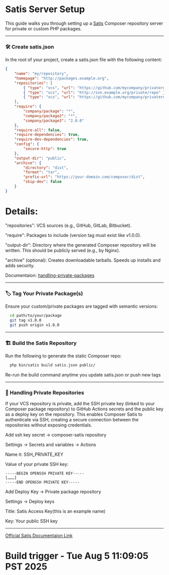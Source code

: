# Satis Server Setup

This guide walks you through setting up a [Satis](https://getcomposer.org/doc/articles/handling-private-packages-with-satis.md) Composer repository server for private or custom PHP packages.

---

### 🛠 Create satis.json

In the root of your project, create a satis.json file with the following content:

```json
{
    "name": "my/repository",
    "homepage": "http://packages.example.org",
    "repositories": [
        { "type": "vcs", "url": "https://github.com/mycompany/privaterepo" },
        { "type": "vcs", "url": "http://svn.example.org/private/repo" },
        { "type": "vcs", "url": "https://github.com/mycompany/privaterepo2" }
    ],
    "require": {
        "company/package": "*",
        "company/package2": "*",
        "company/package3": "2.0.0"
    },
    "require-all": false,
    "require-dependencies": true,
    "require-dev-dependencies": true,
    "config": {
        "secure-http": true
    },
    "output-dir": "public",
    "archive": {
        "directory": "dist",
        "format": "tar",
        "prefix-url": "https://your-domain.com/composer/dist",
        "skip-dev": false
    }
}
```

# Details:

"repositories": VCS sources (e.g., GitHub, GitLab, Bitbucket).

"require": Packages to include (version tag must exist like v1.0.0).

"output-dir": Directory where the generated Composer repository will be written. This should be publicly served (e.g., by Nginx).

"archive" (optional): Creates downloadable tarballs. Speeds up installs and adds security.

Documentaion:
[handling-private-packages](https://getcomposer.org/doc/articles/handling-private-packages.md)

---

### 🏷 Tag Your Private Package(s)

Ensure your custom/private packages are tagged with semantic versions:

```bash
  cd path/to/your/package
  git tag v1.0.0
  git push origin v1.0.0
```

---

### 🏗 Build the Satis Repository

Run the following to generate the static Composer repo:

```bash
  php bin/satis build satis.json public/
```

Re-run the build command anytime you update satis.json or push new tags

---

### 🔐 Handling Private Repositories

If your VCS repository is private, add the SSH private key (linked to your Composer package repository) to GitHub Actions secrets and the public key as a deploy key on the repository.
This enables Composer Satis to authenticate via SSH, creating a secure connection between the repositories without exposing credentials.

Add ssh key secret → composer-satis repository

Settings → Secrets and variables → Actions

Name it: SSH_PRIVATE_KEY

Value of your private SSH key:

```text
-----BEGIN OPENSSH PRIVATE KEY-----
[………]
-----END OPENSSH PRIVATE KEY-----
```

Add Deploy Key → Private package repository

Settings → Deploy keys

Title: Satis Access Key(this is an example name)

Key: Your public SSH key

---

[Official Satis Documentaion Link](https://github.com/composer/satis)

# Build trigger - Tue Aug 5 11:09:05 PST 2025
